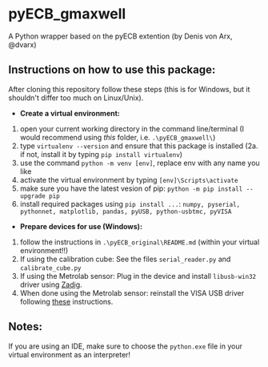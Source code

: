 # pyECB_gmaxwell
A Python wrapper based on the pyECB extention (by Denis von Arx, @dvarx)

## Instructions on how to use this package:
After cloning this repository follow these steps (this is for Windows, but it shouldn't differ too much on Linux/Unix).
* **Create a virtual environment:**
1. open your current working directory in the command line/terminal (I would recommend using _this_ folder, i.e. `.\pyECB_gmaxwell\`)
2. type `virtualenv --version` and ensure that this package is installed
  (2a. if not, install it by typing `pip install virtualenv`)
3. use the command `python -m venv [env]`, replace env with any name you like
4. activate the virtual environment by typing `[env]\Scripts\activate`
5. make sure you have the latest vesion of pip: `python -m pip install --upgrade pip`
6. install required packages using `pip install ...`: `numpy, pyserial, pythonnet, matplotlib, pandas, pyUSB, python-usbtmc, pyVISA`

* **Prepare devices for use (Windows):**
1. follow the instructions in `.\pyECB_original\README.md` (within your virtual environment!!)
2. If using the calibration cube: See the files `serial_reader.py` and `calibrate_cube.py`
3. If using the Metrolab sensor: Plug in the device and install `libusb-win32` driver using [Zadig](https://zadig.akeo.ie/).
4. When done using the Metrolab sensor: reinstall the VISA USB driver following [these](https://knowledge.ni.com/KnowledgeArticleDetails?id=kA00Z0000019La2SAE&l=en-US) instructions.

## Notes:
If you are using an IDE, make sure to choose the `python.exe` file in your virtual environment as an interpreter!
